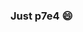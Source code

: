 ### Just p7e4 😄
<!--
- 常年滑水小能手，每年进步一点点
- 平时啥都不想干，只想躺着
- 偶尔喜欢开发一些自娱自乐的东西


**p7e4/p7e4** is a ✨ _special_ ✨ repository because its `README.md` (this file) appears on your GitHub profile.

Here are some ideas to get you started:

- 🔭 I’m currently working on ...
- 🌱 I’m currently learning ...
- 👯 I’m looking to collaborate on ...
- 🤔 I’m looking for help with ...
- 💬 Ask me about ...
- 📫 How to reach me: ...
- 😄 Pronouns: ...
- ⚡ Fun fact: ...
-->
